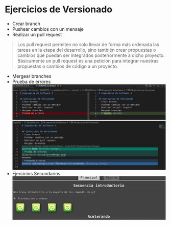 # Ejercicios de Versionado 
- Crear branch
- Pushear cambios con un mensaje 
- Realizar un pull request 
> Los pull request permiten no solo llevar de forma más ordenada las tareas en la etapa del desarrollo, sino también crear propuestas o cambios que puedan ser integrados posteriormente a dicho proyecto. Básicamente un pull request es una petición para integrar nuestras propuestas o cambios de código a un proyecto.
- Mergear branches
- Prueba de errores
![img error merge](../imgs/errorMerge.png)
![img error merge](../imgs/errorMerge2.png)
- Ejercicios Secundarios
![img ej secundarios](../imgs/ejerciciosSecundarios.png)
